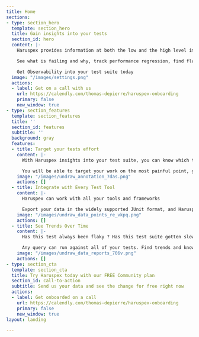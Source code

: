 ```yaml
---
title: Home
sections:
- type: section_hero
  template: section_hero
  title: Gain insights into your tests
  section_id: hero
  content: |-
    Haruspex provides information at both the low and the high level immediately

    See what is failing and why, track performance regression, find flaky tests history

    Get Observability into your test suite today
  image: "/images/settings.png"
  actions:
  - label: Get on a call with us
    url: https://calendly.com/thomas-depierre/haruspex-onboarding
    primary: false
    new_window: true
- type: section_features
  template: section_features
  title: ''
  section_id: features
  subtitle: ''
  background: gray
  features:
  - title: Target your tests effort
    content: |-
      With Haruspex insights into your test suite, you can know which tests are slow or flaky immediately

      You will be able to target your work on the most painful point, getting results faster
    image: "/images/undraw_annotation_7das.png"
    actions: []
  - title: Integrate with Every Test Tool
    content: |-
      Haruspex can work with all your tools and frameworks

      Export your data in the widely supported JUnit format, and Haruspex will be able to give you insights
    image: "/images/undraw_data_points_re_vkpq.png"
    actions: []
  - title: See Trends Over Time
    content: |-
      Has this test always been flaky ? Has this test suite gotten slower over time ?

      Any query can run against all of your tests. Find trends and know about how the behaviour of your tests suites evolved overtime
    image: "/images/undraw_data_reports_706v.png"
    actions: []
- type: section_cta
  template: section_cta
  title: Try Haruspex today with our FREE Community plan
  section_id: call-to-action
  subtitle: Send us your data and see the change for free right now
  actions:
  - label: Get onboarded on a call
    url: https://calendly.com/thomas-depierre/haruspex-onboarding
    primary: false
    new_window: true
layout: landing

---
```

